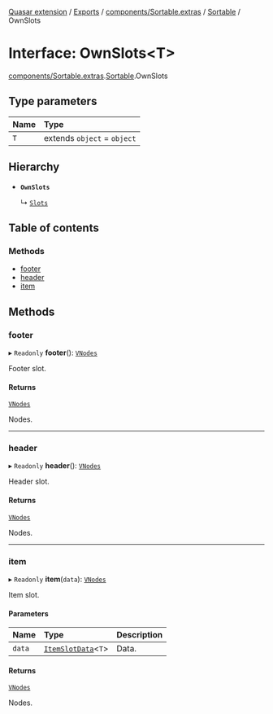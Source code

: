 [Quasar extension](../index.md) / [Exports](../modules.md) / [components/Sortable.extras](../modules/components_Sortable_extras.md) / [Sortable](../modules/components_Sortable_extras.Sortable.md) / OwnSlots

# Interface: OwnSlots<T\>

[components/Sortable.extras](../modules/components_Sortable_extras.md).[Sortable](../modules/components_Sortable_extras.Sortable.md).OwnSlots

## Type parameters

| Name | Type |
| :------ | :------ |
| `T` | extends `object` = `object` |

## Hierarchy

- **`OwnSlots`**

  ↳ [`Slots`](components_Sortable_extras.Sortable.Slots.md)

## Table of contents

### Methods

- [footer](components_Sortable_extras.Sortable.OwnSlots.md#footer)
- [header](components_Sortable_extras.Sortable.OwnSlots.md#header)
- [item](components_Sortable_extras.Sortable.OwnSlots.md#item)

## Methods

### footer

▸ `Readonly` **footer**(): [`VNodes`](../modules/components_api_misc.md#vnodes)

Footer slot.

#### Returns

[`VNodes`](../modules/components_api_misc.md#vnodes)

Nodes.

___

### header

▸ `Readonly` **header**(): [`VNodes`](../modules/components_api_misc.md#vnodes)

Header slot.

#### Returns

[`VNodes`](../modules/components_api_misc.md#vnodes)

Nodes.

___

### item

▸ `Readonly` **item**(`data`): [`VNodes`](../modules/components_api_misc.md#vnodes)

Item slot.

#### Parameters

| Name | Type | Description |
| :------ | :------ | :------ |
| `data` | [`ItemSlotData`](components_Sortable_extras.Sortable.ItemSlotData.md)<`T`\> | Data. |

#### Returns

[`VNodes`](../modules/components_api_misc.md#vnodes)

Nodes.
